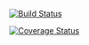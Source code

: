 [![Build Status](https://travis-ci.com/BenjaminMannsdoerfer/Stratego.svg?branch=master)](https://travis-ci.com/BenjaminMannsdoerfer/Stratego)

[![Coverage Status](https://coveralls.io/repos/github/BenjaminMannsdoerfer/Stratego/badge.svg?branch=Feature)](https://coveralls.io/github/BenjaminMannsdoerfer/Stratego?branch=Feature)